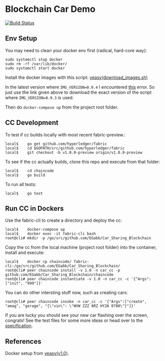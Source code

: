 # Blockchain Car Demo

[![Build Status](https://travis-ci.org/EGabb/Car-Trading-Blockchain.svg?branch=master)](https://travis-ci.org/EGabb/Car-Trading-Blockchain)

## Env Setup

You may need to clean your docker env first (radical, hard-core way):
```
sudo systemctl stop docker
sudo rm -rf /var/lib/docker/
sudo systemctl start docker
```

Install the docker images with this script: [yeasy(download_images.sh)](https://raw.githubusercontent.com/yeasy/docker-compose-files/c984ad3f477795ff6beb7a5146aa28d48a329942/hyperledger/1.0/scripts/download_images.sh)

In the latest version where `IMG_VERSION=0.9.4` I encountered [this](https://github.com/yeasy/docker-compose-files/issues/48) error. So just use the link given above to download the exact version of the script where `IMG_VERSION=0.9.3` is used.

Then do `docker-compose up` from the project root folder.

## CC Development
To test if cc builds locally with most recent fabric-preview.:
```
local$    go get github.com/hyperledger/fabric
local$    cd $GOPATH/src/github.com/hyperledger/fabric
local$    git checkout -b v1.0.0-preview origin/v1.0.0-preview
```

To see if the cc actually builds, clone this repo and execute from that folder:
```
local$    cd chaincode
local$    go build
```

To run all tests:
```
local$    go test
```

## Run CC in Dockers
Use the fabric-cli to create a directory and deploy the cc:
```
local$    docker-compose up
local$    docker exec -it fabric-cli bash
root@cli# mkdir -p /go/src/github.com/EGabb/Car_Sharing_Blockchain
```

Copy the cc from the local machine (project root folder) into the container, install and execute:
```
local$    docker cp chaincode/ fabric-cli:/go/src/github.com/EGabb/Car_Sharing_Blockchain/
root@cli# peer chaincode install -v 1.0 -n car_cc -p github.com/EGabb/Car_Sharing_Blockchain/chaincode
root@cli# peer chaincode instantiate -v 1.0 -n car_cc -c '{"Args":["init", "999"]}'
```

You can do other intersting stuff now, such as creating cars:
```
root@cli# peer chaincode invoke -n car_cc -c '{"Args":["create", "amag", "garage", "{\"vin\": \"WVW ZZZ 6RZ HY26 0780\"}"]}'
```

If you are lucky you should see your new car flashing over the screen, congrats! See the test files for some more ideas or head over to the [specification](https://docs.google.com/document/d/1U7C9dJmDg_-l5gKeseZEKqc5ooru2wMxZ8BwhkbjIbk/edit?usp=sharing).

## References
Docker setup from [yeasy(v1.0)](https://github.com/yeasy/docker-compose-files/tree/master/hyperledger/1.0).
